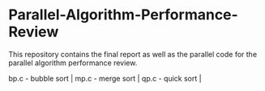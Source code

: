 # Parallel-Algorithm-Performance-Review

This repository contains the final report as well as the parallel code for the parallel algorithm performance review.

bp.c - bubble sort |
mp.c - merge sort |
qp.c - quick sort |

